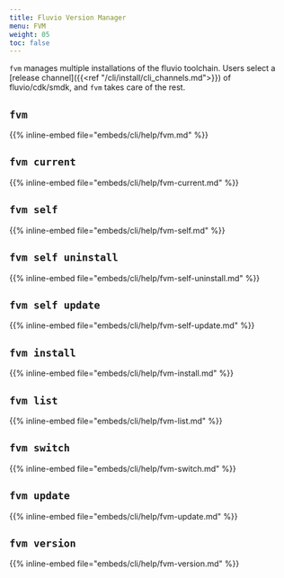 ```yaml
---
title: Fluvio Version Manager
menu: FVM 
weight: 05
toc: false
---
```


`fvm` manages multiple installations of the fluvio toolchain. Users select a [release channel]({{<ref "/cli/install/cli_channels.md">}})  of fluvio/cdk/smdk, and `fvm` takes care of the rest.

## `fvm`
{{% inline-embed file="embeds/cli/help/fvm.md" %}}
## `fvm current`
{{% inline-embed file="embeds/cli/help/fvm-current.md" %}}
## `fvm self`
{{% inline-embed file="embeds/cli/help/fvm-self.md" %}}
## `fvm self uninstall`
{{% inline-embed file="embeds/cli/help/fvm-self-uninstall.md" %}}
## `fvm self update`
{{% inline-embed file="embeds/cli/help/fvm-self-update.md" %}}
## `fvm install`
{{% inline-embed file="embeds/cli/help/fvm-install.md" %}}
## `fvm list`
{{% inline-embed file="embeds/cli/help/fvm-list.md" %}}
## `fvm switch`
{{% inline-embed file="embeds/cli/help/fvm-switch.md" %}}
## `fvm update`
{{% inline-embed file="embeds/cli/help/fvm-update.md" %}}
## `fvm version`
{{% inline-embed file="embeds/cli/help/fvm-version.md" %}}